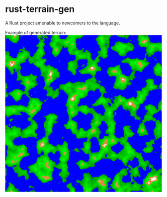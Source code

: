 # rust-terrain-gen
A Rust project amenable to newcomers to the language.

Example of generated terrain:
![An example of the generated terrain](docs/example_terrain.png)
